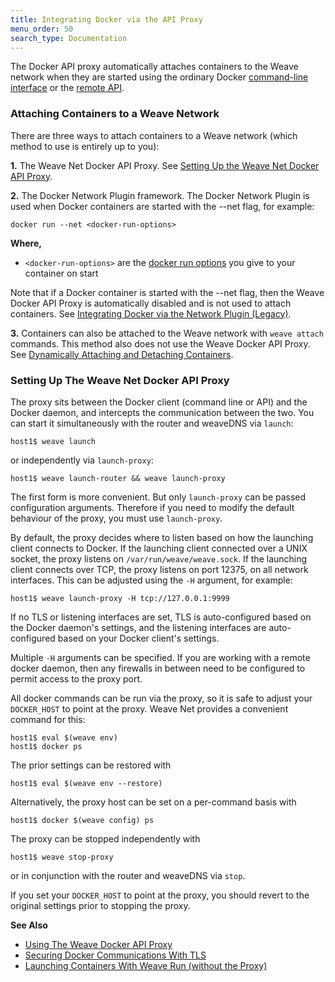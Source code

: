 ```yaml
---
title: Integrating Docker via the API Proxy
menu_order: 50
search_type: Documentation
---
```


The Docker API proxy automatically attaches containers to the Weave
network when they are started using the ordinary Docker
[command-line interface](https://docs.docker.com/reference/commandline/cli/)
or the [remote API](https://docs.docker.com/reference/api/docker_remote_api/).

### <a name="attaching-containers"></a>Attaching Containers to a Weave Network

There are three ways to attach containers to a Weave network (which method to use is 
entirely up to you):

**1.** The Weave Net Docker API Proxy. See [Setting Up the Weave Net Docker API Proxy](#weave-api-proxy).  

**2.**  The Docker Network Plugin framework. The Docker Network Plugin is used when 
Docker containers are started with the --net flag, for example: 

`docker run --net <docker-run-options>`

**Where,** 

 * `<docker-run-options>` are the [docker run options](https://docs.docker.com/engine/reference/run/) 
 you give to your container on start 

Note that if a Docker container is started with the --net flag, then the Weave Docker API Proxy
is automatically disabled and is not used to attach containers. 
See [Integrating Docker via the Network Plugin (Legacy)](/site/plugin.md).

**3.** Containers can also be attached to the Weave network with `weave attach` commands. This method also
does not use the Weave Docker API Proxy. 
See [Dynamically Attaching and Detaching Containers](/site/using-weave/dynamically-attach-containers.md).

### <a name="weave-api-proxy"></a>Setting Up The Weave Net Docker API Proxy

The proxy sits between the Docker client (command line or API) and the
Docker daemon, and intercepts the communication between the two. You can
start it simultaneously with the router and weaveDNS via `launch`:

    host1$ weave launch

or independently via `launch-proxy`:

    host1$ weave launch-router && weave launch-proxy

The first form is more convenient. But only `launch-proxy` can be passed configuration arguments.
Therefore if you need to modify the default behaviour of the proxy, you must use `launch-proxy`.

By default, the proxy decides where to listen based on how the
launching client connects to Docker. If the launching client connected
over a UNIX socket, the proxy listens on `/var/run/weave/weave.sock`. If
the launching client connects over TCP, the proxy listens on port
12375, on all network interfaces. This can be adjusted using the `-H`
argument, for example:

    host1$ weave launch-proxy -H tcp://127.0.0.1:9999

If no TLS or listening interfaces are set, TLS is auto-configured
based on the Docker daemon's settings, and the listening interfaces are
auto-configured based on your Docker client's settings.

Multiple `-H` arguments can be specified. If you are working with a
remote docker daemon, then any firewalls in between need to be
configured to permit access to the proxy port.

All docker commands can be run via the proxy, so it is safe to adjust
your `DOCKER_HOST` to point at the proxy. Weave Net provides a convenient
command for this:

    host1$ eval $(weave env)
    host1$ docker ps

The prior settings can be restored with

    host1$ eval $(weave env --restore)

Alternatively, the proxy host can be set on a per-command basis with

    host1$ docker $(weave config) ps

The proxy can be stopped independently with

    host1$ weave stop-proxy

or in conjunction with the router and weaveDNS via `stop`.

If you set your `DOCKER_HOST` to point at the proxy, you should revert
to the original settings prior to stopping the proxy.


**See Also**

 * [Using The Weave Docker API Proxy](/site/weave-docker-api/using-proxy.md)
 * [Securing Docker Communications With TLS](/site/weave-docker-api/securing-proxy.md)
 * [Launching Containers With Weave Run (without the Proxy)](/site/weave-docker-api/launching-without-proxy.md)


